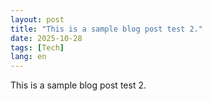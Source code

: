 ```yaml
---
layout: post
title: "This is a sample blog post test 2."
date: 2025-10-28
tags: [Tech]
lang: en
---
```


This is a sample blog post test 2.